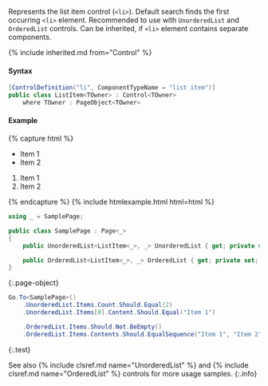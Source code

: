 Represents the list item control (`<li>`). Default search finds the first occurring `<li>` element. Recommended to use with `UnorderedList` and `OrderedList` controls. Can be inherited, if `<li>` element contains separate components.

{% include inherited.md from="Control" %}

#### Syntax

```cs
[ControlDefinition("li", ComponentTypeName = "list item")]
public class ListItem<TOwner> : Control<TOwner>
    where TOwner : PageObject<TOwner>
```

#### Example

{% capture html %}
<div>
    <ul>
        <li>Item 1</li>
        <li>Item 2</li>
    </ul>
    <ol>
        <li>Item 1</li>
        <li>Item 2</li>
    </ol>
</div>
{% endcapture %}
{% include htmlexample.html html=html %}

```cs
using _ = SamplePage;

public class SamplePage : Page<_>
{
    public UnorderedList<ListItem<_>, _> UnorderedList { get; private set; }

    public OrderedList<ListItem<_>, _> OrderedList { get; private set; }
}
```
{:.page-object}

```cs
Go.To<SamplePage>()
    .UnorderedList.Items.Count.Should.Equal(2)
    .UnorderedList.Items[0].Content.Should.Equal("Item 1")

    .OrderedList.Items.Should.Not.BeEmpty()
    .OrderedList.Items.Contents.Should.EqualSequence("Item 1", "Item 2");
```
{:.test}

See also {% include clsref.md name="UnorderedList" %} and {% include clsref.md name="OrderedList" %} controls for more usage samples.
{:.info}